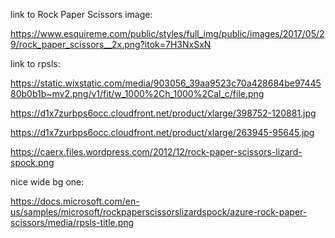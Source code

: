 link to Rock Paper Scissors image:

https://www.esquireme.com/public/styles/full_img/public/images/2017/05/29/rock_paper_scissors__2x.png?itok=7H3NxSxN

link to rpsls:

https://static.wixstatic.com/media/903056_39aa9523c70a428684be9744580b0b1b~mv2.png/v1/fit/w_1000%2Ch_1000%2Cal_c/file.png

https://d1x7zurbps6occ.cloudfront.net/product/xlarge/398752-120881.jpg

https://d1x7zurbps6occ.cloudfront.net/product/xlarge/263945-95645.jpg

https://caerx.files.wordpress.com/2012/12/rock-paper-scissors-lizard-spock.png

nice wide bg one:

https://docs.microsoft.com/en-us/samples/microsoft/rockpaperscissorslizardspock/azure-rock-paper-scissors/media/rpsls-title.png
